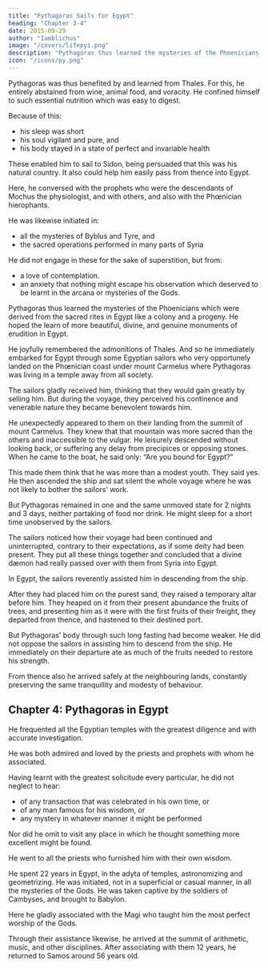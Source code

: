 ```yaml
---
title: "Pythagoras Sails for Egypt"
heading: "Chapter 3-4"
date: 2015-09-29
author: "Iamblichus"
image: "/covers/lifepyi.png"
description: "Pythagoras thus learned the mysteries of the Phoenicians which were derived from the sacred rites in Egypt like a colony and a progeny"
icon: "/icons/py.png"
---
```




Pythagoras was thus benefited by and learned from Thales. For this, he entirely abstained from wine, animal food, and  voracity. He confined himself to such essential nutrition which was easy to digest. 

Because of this:
- his sleep was short
- his soul vigilant and pure, and
- his body stayed in a state of perfect and invariable health

These enabled him to sail to Sidon, being persuaded that this was his natural country. It also could help him easily pass from thence into Egypt. 

Here, he conversed with the prophets who were the descendants of Mochus the physiologist, and with others, and also with the Phœnician hierophants. 

He was likewise initiated in:
- all the mysteries of Byblus and Tyre, and
- the sacred operations performed in many parts of Syria

He did not engage in these for the sake of superstition, but from:
- a love of contemplation. 
- an anxiety that nothing might escape his observation which deserved to be learnt in the arcana or mysteries of the Gods. 

Pythagoras thus learned the mysteries of the Phoenicians which were derived from the sacred rites in Egypt like a colony and a progeny. He hoped the learn of more beautiful, divine, and genuine monuments of erudition in Egypt. 

He joyfully remembered the admonitions of Thales. And so he immediately embarked for Egypt through some Egyptian sailors who very opportunely landed on the Phœnician coast under mount Carmelus where Pythagoras was living in a temple away from all society. 

The sailors gladly received him, thinking that they would gain greatly by selling him. But during the voyage, they perceived his continence and venerable nature<!-- , in conformity to the mode of living he had adopted, --> they became benevolent towards him.


He unexpectedly appeared to them on their landing from the summit of mount Carmelus. They knew that that mountain was more sacred than the others and inaccessible to the vulgar. He leisurely descended without looking back, or suffering any delay from precipices or opposing stones. When he came to the boat, he said only: “Are you bound for Egypt?” 

This made them think that he was more than <!-- Observing, likewise, that there was something greater than what pertains to human nature in the modesty of the --> a modest youth. They said yes. He then ascended the ship and sat silent the whole voyage where he was not likely to bother the sailors' work.

But Pythagoras remained in one and the same unmoved state for 2 nights and 3 days, neither partaking of food nor drink. <!-- , nor sleep, unless perhaps as he sate in that firm and tranquil condition, --> He might sleep for a short time unobserved by the sailors.

The sailors noticed how their voyage had been continued and uninterrupted, contrary to their expectations, as if some deity had been present. They put all these things together and concluded that a divine dæmon had really passed over with them from Syria into Egypt. 

<!-- Hence, speaking both to Pythagoras and to each other with greater decorum and gentleness than before, they completed, through a most tranquil sea, the remainder of their voyage, and at length happily landed on the Egyptian coast.  -->

In Egypt, the sailors reverently assisted him in descending from the ship.

After they had placed him on the purest sand, they raised a temporary altar before him. They heaped on it from their present abundance the fruits of trees, and presenting him as it were with the first fruits of their freight, they departed from thence, and hastened to their destined port. 

But Pythagoras' body through such long fasting had become weaker. He did not oppose the sailors in assisting him to descend from the ship. He immediately on their departure ate as much of the fruits needed to restore his strength.

From thence also he arrived safely at the neighbouring lands, constantly preserving the same tranquillity and modesty of behaviour.


## Chapter 4: Pythagoras in Egypt

He frequented all the Egyptian temples with the greatest diligence and with accurate investigation. 

He was both admired and loved by the priests and prophets with whom he associated. 

Having learnt with the greatest solicitude every particular, he did not neglect to hear:
- of any transaction that was celebrated in his own time, or 
- of any man famous for his wisdom, or
- any mystery in whatever manner it might be performed

Nor did he omit to visit any place in which he thought something more excellent might be found. 

He went to all the priests who furnished him with their own wisdom. 

He spent 22 years in Egypt, in the adyta of temples, astronomizing and geometrizing. He was initiated, not in a superficial or casual manner, in all the mysteries of the Gods. He was taken captive by the soldiers of Cambyses, and brought to Babylon.

Here he gladly associated with the Magi who taught him the most perfect worship of the Gods. 

Through their assistance likewise, he arrived at the summit of arithmetic, music, and other disciplines. After associating with them 12 years, he returned to Samos around 56 years old.
